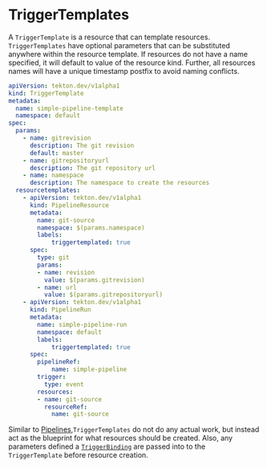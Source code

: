 # TriggerTemplates
A `TriggerTemplate` is a resource that can template resources.
`TriggerTemplates` have optional parameters that can be substituted anywhere within the resource template.
If resources do not have a name specified, it will default to value of the resource kind.
Further, all resources names will have a unique timestamp postfix to avoid naming conflicts.

```YAML
apiVersion: tekton.dev/v1alpha1
kind: TriggerTemplate
metadata:
  name: simple-pipeline-template
  namespace: default
spec:
  params:
    - name: gitrevision
      description: The git revision
      default: master
    - name: gitrepositoryurl
      description: The git repository url
    - name: namespace
      description: The namespace to create the resources
  resourcetemplates:
    - apiVersion: tekton.dev/v1alpha1
      kind: PipelineResource
      metadata:
        name: git-source
        namespace: $(params.namespace)
        labels:
            triggertemplated: true
      spec:
        type: git
        params:
        - name: revision
          value: $(params.gitrevision)
        - name: url
          value: $(params.gitrepositoryurl)
    - apiVersion: tekton.dev/v1alpha1
      kind: PipelineRun
      metadata:
        name: simple-pipeline-run
        namespace: default
        labels:
            triggertemplated: true
      spec:
        pipelineRef:
            name: simple-pipeline
        trigger:
          type: event
        resources:
        - name: git-source
          resourceRef:
            name: git-source
```

Similar to [Pipelines](https://github.com/tektoncd/pipeline/blob/master/docs/pipelines.md),`TriggerTemplates` do not do any actual work, but instead act as the blueprint for what resources should be created.
Also, any parameters defined a [`TriggerBinding`](triggerbindings.md) are passed into to the `TriggerTemplate` before resource creation.
